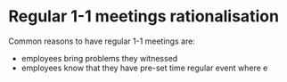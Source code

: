 # Regular 1-1 meetings rationalisation

Common reasons to have regular 1-1 meetings are:
- employees bring problems they witnessed
- employees know that they have pre-set time regular event where е
